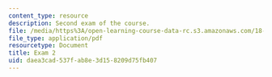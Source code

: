 ```yaml
---
content_type: resource
description: Second exam of the course.
file: /media/https%3A/open-learning-course-data-rc.s3.amazonaws.com/18-01-single-variable-calculus-fall-2006/daea3cad537fab8e3d158209d75fb407_exam2.pdf
file_type: application/pdf
resourcetype: Document
title: Exam 2
uid: daea3cad-537f-ab8e-3d15-8209d75fb407
---
```

